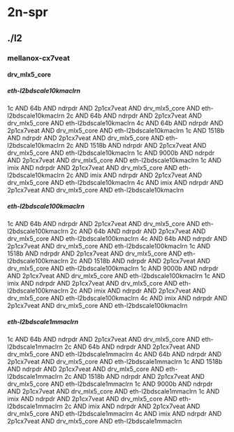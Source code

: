 # 2n-spr
## ./l2
### mellanox-cx7veat
#### drv_mlx5_core
##### eth-l2bdscale10kmaclrn
1c AND 64b AND ndrpdr AND 2p1cx7veat AND drv_mlx5_core AND eth-l2bdscale10kmaclrn
2c AND 64b AND ndrpdr AND 2p1cx7veat AND drv_mlx5_core AND eth-l2bdscale10kmaclrn
4c AND 64b AND ndrpdr AND 2p1cx7veat AND drv_mlx5_core AND eth-l2bdscale10kmaclrn
1c AND 1518b AND ndrpdr AND 2p1cx7veat AND drv_mlx5_core AND eth-l2bdscale10kmaclrn
2c AND 1518b AND ndrpdr AND 2p1cx7veat AND drv_mlx5_core AND eth-l2bdscale10kmaclrn
1c AND 9000b AND ndrpdr AND 2p1cx7veat AND drv_mlx5_core AND eth-l2bdscale10kmaclrn
1c AND imix AND ndrpdr AND 2p1cx7veat AND drv_mlx5_core AND eth-l2bdscale10kmaclrn
2c AND imix AND ndrpdr AND 2p1cx7veat AND drv_mlx5_core AND eth-l2bdscale10kmaclrn
4c AND imix AND ndrpdr AND 2p1cx7veat AND drv_mlx5_core AND eth-l2bdscale10kmaclrn
##### eth-l2bdscale100kmaclrn
1c AND 64b AND ndrpdr AND 2p1cx7veat AND drv_mlx5_core AND eth-l2bdscale100kmaclrn
2c AND 64b AND ndrpdr AND 2p1cx7veat AND drv_mlx5_core AND eth-l2bdscale100kmaclrn
4c AND 64b AND ndrpdr AND 2p1cx7veat AND drv_mlx5_core AND eth-l2bdscale100kmaclrn
1c AND 1518b AND ndrpdr AND 2p1cx7veat AND drv_mlx5_core AND eth-l2bdscale100kmaclrn
2c AND 1518b AND ndrpdr AND 2p1cx7veat AND drv_mlx5_core AND eth-l2bdscale100kmaclrn
1c AND 9000b AND ndrpdr AND 2p1cx7veat AND drv_mlx5_core AND eth-l2bdscale100kmaclrn
1c AND imix AND ndrpdr AND 2p1cx7veat AND drv_mlx5_core AND eth-l2bdscale100kmaclrn
2c AND imix AND ndrpdr AND 2p1cx7veat AND drv_mlx5_core AND eth-l2bdscale100kmaclrn
4c AND imix AND ndrpdr AND 2p1cx7veat AND drv_mlx5_core AND eth-l2bdscale100kmaclrn
##### eth-l2bdscale1mmaclrn
1c AND 64b AND ndrpdr AND 2p1cx7veat AND drv_mlx5_core AND eth-l2bdscale1mmaclrn
2c AND 64b AND ndrpdr AND 2p1cx7veat AND drv_mlx5_core AND eth-l2bdscale1mmaclrn
4c AND 64b AND ndrpdr AND 2p1cx7veat AND drv_mlx5_core AND eth-l2bdscale1mmaclrn
1c AND 1518b AND ndrpdr AND 2p1cx7veat AND drv_mlx5_core AND eth-l2bdscale1mmaclrn
2c AND 1518b AND ndrpdr AND 2p1cx7veat AND drv_mlx5_core AND eth-l2bdscale1mmaclrn
1c AND 9000b AND ndrpdr AND 2p1cx7veat AND drv_mlx5_core AND eth-l2bdscale1mmaclrn
1c AND imix AND ndrpdr AND 2p1cx7veat AND drv_mlx5_core AND eth-l2bdscale1mmaclrn
2c AND imix AND ndrpdr AND 2p1cx7veat AND drv_mlx5_core AND eth-l2bdscale1mmaclrn
4c AND imix AND ndrpdr AND 2p1cx7veat AND drv_mlx5_core AND eth-l2bdscale1mmaclrn